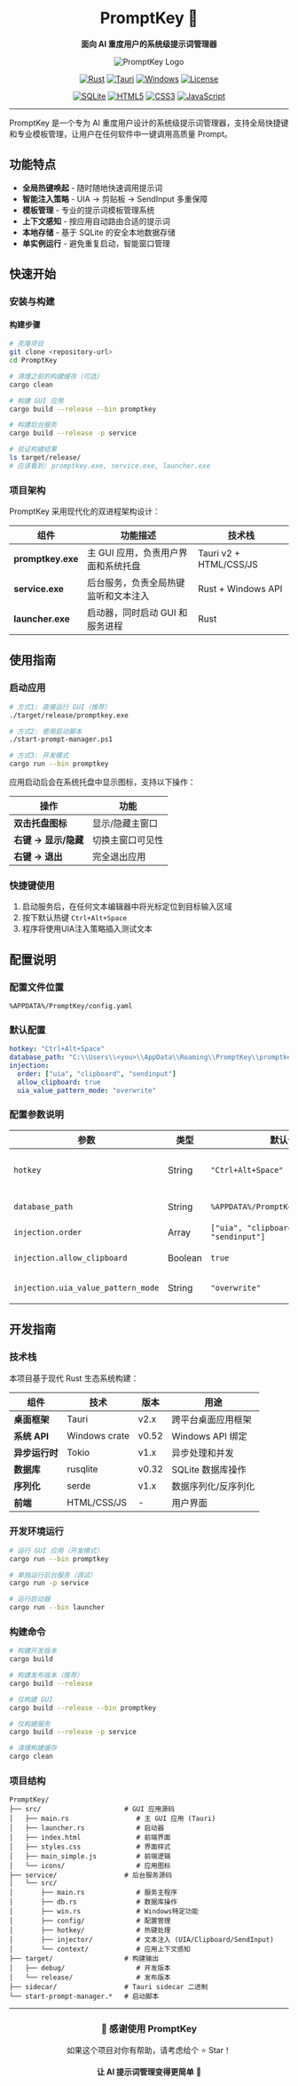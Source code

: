 <div align="center">

# PromptKey 🎯

**面向 AI 重度用户的系统级提示词管理器**

![PromptKey Logo](PromptKey_aiextract.png)

[![Rust](https://img.shields.io/badge/rust-%23000000.svg?style=for-the-badge&logo=rust&logoColor=white)](https://www.rust-lang.org/)
[![Tauri](https://img.shields.io/badge/tauri-%2324C8DB.svg?style=for-the-badge&logo=tauri&logoColor=%23FFFFFF)](https://tauri.app/)
[![Windows](https://img.shields.io/badge/Windows-0078D6?style=for-the-badge&logo=windows&logoColor=white)](https://www.microsoft.com/windows/)
[![License](https://img.shields.io/badge/license-MIT-blue.svg?style=for-the-badge)](LICENSE)

[![SQLite](https://img.shields.io/badge/sqlite-%2307405e.svg?style=for-the-badge&logo=sqlite&logoColor=white)](https://www.sqlite.org/)
[![HTML5](https://img.shields.io/badge/html5-%23E34F26.svg?style=for-the-badge&logo=html5&logoColor=white)](https://developer.mozilla.org/docs/Web/HTML)
[![CSS3](https://img.shields.io/badge/css3-%231572B6.svg?style=for-the-badge&logo=css3&logoColor=white)](https://developer.mozilla.org/docs/Web/CSS)
[![JavaScript](https://img.shields.io/badge/javascript-%23323330.svg?style=for-the-badge&logo=javascript&logoColor=%23F7DF1E)](https://developer.mozilla.org/docs/Web/JavaScript)

</div>

---

PromptKey 是一个专为 AI 重度用户设计的系统级提示词管理器，支持全局快捷键和专业模板管理，让用户在任何软件中一键调用高质量 Prompt。

## 功能特点

- **全局热键唤起** - 随时随地快速调用提示词
- **智能注入策略** - UIA → 剪贴板 → SendInput 多重保障
- **模板管理** - 专业的提示词模板管理系统
- **上下文感知** - 按应用自动路由合适的提示词
- **本地存储** - 基于 SQLite 的安全本地数据存储
- **单实例运行** - 避免重复启动，智能窗口管理

## 快速开始

### 安装与构建

#### 构建步骤

```bash
# 克隆项目
git clone <repository-url>
cd PromptKey

# 清理之前的构建缓存（可选）
cargo clean

# 构建 GUI 应用
cargo build --release --bin promptkey

# 构建后台服务
cargo build --release -p service

# 验证构建结果
ls target/release/
# 应该看到: promptkey.exe, service.exe, launcher.exe
```

### 项目架构

PromptKey 采用现代化的双进程架构设计：

| 组件 | 功能描述 | 技术栈 |
|------|----------|--------|
| **promptkey.exe** | 主 GUI 应用，负责用户界面和系统托盘 | Tauri v2 + HTML/CSS/JS |
| **service.exe** | 后台服务，负责全局热键监听和文本注入 | Rust + Windows API |
| **launcher.exe** | 启动器，同时启动 GUI 和服务进程 | Rust |

## 使用指南

### 启动应用

```bash
# 方式1: 直接运行 GUI（推荐）
./target/release/promptkey.exe

# 方式2: 使用启动脚本
./start-prompt-manager.ps1

# 方式3: 开发模式
cargo run --bin promptkey
```

应用启动后会在系统托盘中显示图标，支持以下操作：

| 操作 | 功能 |
|------|------|
| **双击托盘图标** | 显示/隐藏主窗口 |
| **右键 → 显示/隐藏** | 切换主窗口可见性 |
| **右键 → 退出** | 完全退出应用 |

###  快捷键使用

1. 启动服务后，在任何文本编辑器中将光标定位到目标输入区域
2. 按下默认热键 `Ctrl+Alt+Space`
3. 程序将使用UIA注入策略插入测试文本

## 配置说明

### 配置文件位置
```
%APPDATA%/PromptKey/config.yaml
```

### 默认配置
```yaml
hotkey: "Ctrl+Alt+Space"
database_path: "C:\\Users\\<you>\\AppData\\Roaming\\PromptKey\\promptkey.db"
injection:
  order: ["uia", "clipboard", "sendinput"]
  allow_clipboard: true
  uia_value_pattern_mode: "overwrite"
```

### 配置参数说明

| 参数 | 类型 | 默认值 | 描述 |
|------|------|--------|------|
| `hotkey` | String | `"Ctrl+Alt+Space"` | 全局热键组合，支持 Ctrl、Alt、Shift 修饰键 |
| `database_path` | String | `%APPDATA%/PromptKey/promptkey.db` | SQLite 数据库文件路径 |
| `injection.order` | Array | `["uia", "clipboard", "sendinput"]` | 文本注入策略优先级 |
| `injection.allow_clipboard` | Boolean | `true` | 是否允许使用剪贴板注入 |
| `injection.uia_value_pattern_mode` | String | `"overwrite"` | UIA 注入模式（overwrite/append） |

## 开发指南

### 技术栈

本项目基于现代 Rust 生态系统构建：

| 组件 | 技术 | 版本 | 用途 |
|------|------|------|------|
| **桌面框架** | Tauri | v2.x | 跨平台桌面应用框架 |
| **系统 API** | Windows crate | v0.52 | Windows API 绑定 |
| **异步运行时** | Tokio | v1.x | 异步处理和并发 |
| **数据库** | rusqlite | v0.32 | SQLite 数据库操作 |
| **序列化** | serde | v1.x | 数据序列化/反序列化 |
| **前端** | HTML/CSS/JS | - | 用户界面 |

### 开发环境运行

```bash
# 运行 GUI 应用（开发模式）
cargo run --bin promptkey

# 单独运行后台服务（调试）
cargo run -p service

# 运行启动器
cargo run --bin launcher
```

### 构建命令

```bash
# 构建开发版本
cargo build

# 构建发布版本（推荐）
cargo build --release

# 仅构建 GUI
cargo build --release --bin promptkey

# 仅构建服务
cargo build --release -p service

# 清理构建缓存
cargo clean
```

### 项目结构

```
PromptKey/
├── src/                     # GUI 应用源码
│   ├── main.rs                 # 主 GUI 应用 (Tauri)
│   ├── launcher.rs             # 启动器
│   ├── index.html              # 前端界面
│   ├── styles.css              # 界面样式
│   ├── main_simple.js          # 前端逻辑
│   └── icons/                  # 应用图标
├── service/                 # 后台服务源码
│   └── src/
│       ├── main.rs             # 服务主程序
│       ├── db.rs               # 数据库操作
│       ├── win.rs              # Windows特定功能
│       ├── config/             # 配置管理
│       ├── hotkey/             # 热键处理
│       ├── injector/           # 文本注入 (UIA/Clipboard/SendInput)
│       └── context/            # 应用上下文感知
├── target/                  # 构建输出
│   ├── debug/                  # 开发版本
│   └── release/                # 发布版本
├── sidecar/                 # Tauri sidecar 二进制
└── start-prompt-manager.*   # 启动脚本
```

---

<div align="center">

### 🙏 感谢使用 PromptKey

如果这个项目对你有帮助，请考虑给个 ⭐ Star！

**让 AI 提示词管理变得更简单** 💪

</div>